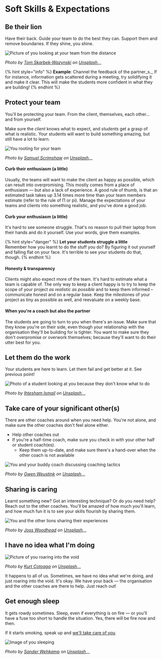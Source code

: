 # Soft Skills & Expectations

## Be their lion

Have their back. Guide your team to do the best they can. Support them and remove boundaries. If they shine, you shine.

![Picture of you looking at your team from the distance](../../.gitbook/assets/tom-skarbek-wazynski-226342-unsplash.jpg)

_Photo by_ [_Tom Skarbek-Wazynski_](https://unsplash.com/@wazynski?utm_source=unsplash&utm_medium=referral&utm_content=creditCopyText) _on_ [_Unsplash_](https://unsplash.com/?utm_source=unsplash&utm_medium=referral&utm_content=creditCopyText)\_\_

{% hint style="info" %}
**Example**: Channel the feedback of the partner_s._ If for instance, information gets scattered during a meeting, try solidifying it and make it clear. This will make the students more confident in what they are building!
{% endhint %}

## Protect your team

You'll be protecting your team. From the client, themselves, each other... and from yourself.

Make sure the _client_ knows what to expect, and _students_ get a grasp of what is realistic. Your students will want to build something amazing, but still have a lot to learn.

![You rooting for your team](../../.gitbook/assets/samuel-scrimshaw-168189-unsplash.jpg)

_Photo by_ [_Samuel Scrimshaw_](https://unsplash.com/@samscrim?utm_source=unsplash&utm_medium=referral&utm_content=creditCopyText) _on_ [_Unsplash_](https://unsplash.com/search/photos/lion-roar?utm_source=unsplash&utm_medium=referral&utm_content=creditCopyText)\_\_

#### Curb their enthusiasm \(a little\)

Usually, the teams will want to make the client as happy as possible, which can result into overpromising. This mostly comes from a place of enthusiasm — but also a lack of experience. A good rule of thumb, is that an estimated task takes up 3.14 times more time than your team members estimate  \(refer to the rule of Π or pi\). Manage the expectations of your teams and clients into something realistic, and you've done a good job.

#### Curb your enthusiasm \(a little\)

It's hard to see someone struggle. That's no reason to pull their laptop from their hands and do it yourself. Use your words, give them examples.

{% hint style="danger" %}
**Let your students struggle a little**  
Remember how you learnt to do the stuff you do? By figuring it out yourself and falling flat on your face. It's terrible to see your students do that, though.
{% endhint %}

#### Honesty & transparency

Clients might also expect more of the team. It's hard to estimate what a team is capable of. The only way to keep a client happy is to try to keep the scope of your project _as realistic as possible_ and to keep them informed – communicate honest and on a regular base. Keep the milestones of your project as tiny as possible as well, and reevaluate on a weekly base.

#### When you're a coach but also the partner

The students are going to turn to you when there's an issue. Make sure that they know you're on their side, even though your relationship with the organisation they'll be building for is tighter. You want to make sure they don't overpromise or overwork themselves; because they'll want to do their utter best for you.

## Let them do the work

Your students are here to learn. Let them fail and get better at it. See previous point!

![Photo of a student looking at you because they don&apos;t know what to do](../../.gitbook/assets/ihtesham-ismail-53338-unsplash.jpg)

_Photo by_ [_Ihtesham Ismail_](https://unsplash.com/@ihtesham94?utm_source=unsplash&utm_medium=referral&utm_content=creditCopyText) _on_ [_Unsplash_](https://unsplash.com/search/photos/lion-cub?utm_source=unsplash&utm_medium=referral&utm_content=creditCopyText)\_\_

## Take care of your significant other\(s\)

There are other coaches around when you need help. You're not alone, and make sure the other coaches don't feel alone either.

* Help other coaches out
* If you're a half-time coach, make sure you check in with your other half or student coach\(es\).
  * Keep them up-to-date, and make sure there's a hand-over when the other coach is not available

![You and your buddy coach discussing coaching tactics](../../.gitbook/assets/gwen-weustink-95871-unsplash.jpg)

_Photo by_ [_Gwen Weustink_](https://unsplash.com/@aboeka?utm_source=unsplash&utm_medium=referral&utm_content=creditCopyText) _on_ [_Unsplash_](https://unsplash.com/?utm_source=unsplash&utm_medium=referral&utm_content=creditCopyText)\_\_

## Sharing is caring

Learnt something new? Got an interesting technique? Or do you need help? Reach out to the other coaches. You'll be amazed of how much you'll learn, and how much fun it is to see your skills flourish by sharing them.

![You and the other lions sharing their experiences](../../.gitbook/assets/joss-woodhead-643761-unsplash.jpg)

_Photo by_ [_Joss Woodhead_](https://unsplash.com/@josswoodhead?utm_source=unsplash&utm_medium=referral&utm_content=creditCopyText) _on_ [_Unsplash_](https://unsplash.com/?utm_source=unsplash&utm_medium=referral&utm_content=creditCopyText)\_\_

## I have no idea what I'm doing

![Picture of you roaring into the void](../../.gitbook/assets/kurt-cotoaga-1132996-unsplash.jpg)

_Photo by_ [_Kurt Cotoaga_](https://unsplash.com/photos/huXZH43-qiw?utm_source=unsplash&utm_medium=referral&utm_content=creditCopyText) _on_ [_Unsplash_](https://unsplash.com/search/photos/lion-cub?utm_source=unsplash&utm_medium=referral&utm_content=creditCopyText)\_\_

It happens to all of us. Sometimes, we have no idea what we're doing, and just roaring into the void. It's okay. We have your back — the organisation and the other coaches are there to help. Just reach out!

## Get enough sleep

It gets rowdy sometimes. Sleep, even if everything is on fire — or you'll have a fuse too short to handle the situation. Yes, there will be fire now and then.

If it starts smoking, speak up and [we'll take care of you](soft-skills-and-expectations.md#take-care-of-your-significant-other-s).

![Image of you sleeping](../../.gitbook/assets/sander-wehkamp-718377-unsplash.jpg)

_Photo by_ [_Sander Wehkamp_](https://unsplash.com/@sanderwehkamp?utm_source=unsplash&utm_medium=referral&utm_content=creditCopyText) _on_ [_Unsplash_](https://unsplash.com/search/photos/lion-sleep?utm_source=unsplash&utm_medium=referral&utm_content=creditCopyText)\_\_

